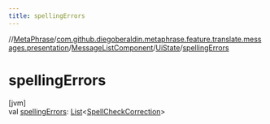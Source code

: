 ```yaml
---
title: spellingErrors
---
```

//[MetaPhrase](../../../../index.html)/[com.github.diegoberaldin.metaphrase.feature.translate.messages.presentation](../../index.html)/[MessageListComponent](../index.html)/[UiState](index.html)/[spellingErrors](spelling-errors.html)



# spellingErrors



[jvm]\
val [spellingErrors](spelling-errors.html): [List](https://kotlinlang.org/api/latest/jvm/stdlib/kotlin.collections/-list/index.html)&lt;[SpellCheckCorrection](../../../com.github.diegoberaldin.metaphrase.domain.spellcheck.data/-spell-check-correction/index.html)&gt;




